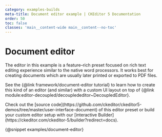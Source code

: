 ```yaml
---
category: examples-builds
meta-title: Document editor example | CKEditor 5 Documentation
order: 50
toc: false
classes: 'main__content-wide main__content--no-toc'
---
```


# Document editor

The editor in this example is a feature–rich preset focused on rich text editing experience similar to the native word processors. It works best for creating documents which are usually later printed or exported to PDF files.

See the {@link framework/document-editor tutorial} to learn how to create this kind of an editor (and similar) with a custom UI layout on top of {@link module:editor-decoupled/decouplededitor~DecoupledEditor}.

<info-box hint>
	Check out the [source code](https://github.com/ckeditor/ckeditor5-demos/tree/master/user-interface-document) of this editor preset or build your custom editor setup with our [interactive Builder](https://ckeditor.com/ckeditor-5/builder?redirect=docs).
</info-box>

{@snippet examples/document-editor}

